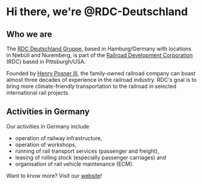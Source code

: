 # Hi there, we're @RDC-Deutschland

## Who we are

The [RDC Deutschland Gruppe](https://www.rdc-deutschland.de/ "RDC Deutschland Gruppe"), based in Hamburg/Germany with locations in Niebüll and Nuremberg, 
is part of the [Railroad Development Corporation](https://rrdc.com/ "Railroad Development Corporation") (RDC) based in Pittsburgh/USA. 

Founded by [Henry Posner III](https://rrdc.com/team_members/henry-posner-iii/ "Henry Posner III"), the family-owned railroad company can boast almost three decades 
of experience in the railroad industry. RDC's goal is to bring more climate-friendly 
transportation to the railroad in selected international rail projects.

## Activities in Germany

Our activities in Germany include
- operation of railway infrastructure,
- operation of workshops,
- running of rail transport services (passenger and freight),
- leasing of rolling stock (especially passenger carriages) and
- organisation of rail vehicle maintenance (ECM).

Want to know more? Visit our [website](https://www.rdc-deutschland.de/ "RDC Deutschland Gruppe")!

<!---
RDC-Deutschland/RDC-Deutschland is a ✨ special ✨ repository because its `README.md` (this file) appears on your GitHub profile.
You can click the Preview link to take a look at your changes.
--->
